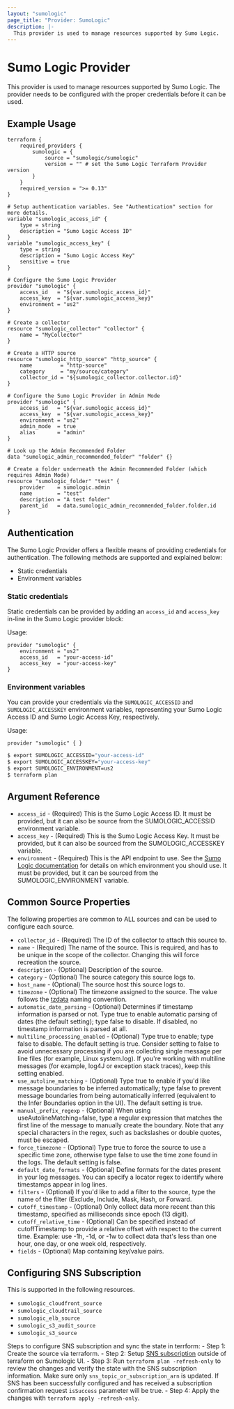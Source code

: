 ```yaml
---
layout: "sumologic"
page_title: "Provider: SumoLogic"
description: |-
  This provider is used to manage resources supported by Sumo Logic.
---
```


# Sumo Logic Provider
This provider is used to manage resources supported by Sumo Logic. The provider needs to be configured with the proper credentials before it can be used.

## Example Usage
```hcl
terraform {
    required_providers {
        sumologic = {
            source = "sumologic/sumologic"
            version = "" # set the Sumo Logic Terraform Provider version
        }
    }
    required_version = ">= 0.13"
}

# Setup authentication variables. See "Authentication" section for more details.
variable "sumologic_access_id" {
    type = string
    description = "Sumo Logic Access ID"
}
variable "sumologic_access_key" {
    type = string
    description = "Sumo Logic Access Key"
    sensitive = true
}

# Configure the Sumo Logic Provider
provider "sumologic" {
    access_id   = "${var.sumologic_access_id}"
    access_key  = "${var.sumologic_access_key}"
    environment = "us2"
}

# Create a collector
resource "sumologic_collector" "collector" {
    name = "MyCollector"
}

# Create a HTTP source
resource "sumologic_http_source" "http_source" {
    name         = "http-source"
    category     = "my/source/category"
    collector_id = "${sumologic_collector.collector.id}"
}

# Configure the Sumo Logic Provider in Admin Mode
provider "sumologic" {
    access_id   = "${var.sumologic_access_id}"
    access_key  = "${var.sumologic_access_key}"
    environment = "us2"
    admin_mode  = true
    alias       = "admin"
}

# Look up the Admin Recommended Folder
data "sumologic_admin_recommended_folder" "folder" {}

# Create a folder underneath the Admin Recommended Folder (which requires Admin Mode)
resource "sumologic_folder" "test" {
    provider    = sumologic.admin
    name        = "test"
    description = "A test folder"
    parent_id   = data.sumologic_admin_recommended_folder.folder.id
}
```

## Authentication
The Sumo Logic Provider offers a flexible means of providing credentials for authentication. The following methods are supported and explained below:

 - Static credentials
 - Environment variables

### Static credentials
Static credentials can be provided by adding an `access_id` and `access_key` in-line in the Sumo Logic provider block:

Usage:
```hcl
provider "sumologic" {
    environment = "us2"
    access_id   = "your-access-id"
    access_key  = "your-access-key"
}
```

### Environment variables
You can provide your credentials via the `SUMOLOGIC_ACCESSID` and `SUMOLOGIC_ACCESSKEY` environment variables, representing your Sumo Logic Access ID and Sumo Logic Access Key, respectively.

Usage:
```hcl
provider "sumologic" { }
```

```bash
$ export SUMOLOGIC_ACCESSID="your-access-id"
$ export SUMOLOGIC_ACCESSKEY="your-access-key"
$ export SUMOLOGIC_ENVIRONMENT=us2
$ terraform plan
```

## Argument Reference
- `access_id` - (Required) This is the Sumo Logic Access ID. It must be provided, but it can also be source from the SUMOLOGIC_ACCESSID environment variable.
- `access_key` - (Required) This is the Sumo Logic Access Key. It must be provided, but it can also be sourced from the SUMOLOGIC_ACCESSKEY variable.
- `environment` - (Required) This is the API endpoint to use. See the [Sumo Logic documentation](https://help.sumologic.com/APIs/General_API_Information/Sumo_Logic_Endpoints_and_Firewall_Security) for details on which environment you should use. It must be provided, but it can be sourced from the SUMOLOGIC_ENVIRONMENT variable.

## Common Source Properties

The following properties are common to ALL sources and can be used to configure each source.

- `collector_id` - (Required) The ID of the collector to attach this source to.
- `name` - (Required) The name of the source. This is required, and has to be unique in the scope of the collector. Changing this will force recreation the source.
- `description` - (Optional) Description of the source.
- `category` - (Optional) The source category this source logs to.
- `host_name` - (Optional) The source host this source logs to.
- `timezone` - (Optional) The timezone assigned to the source. The value follows the [tzdata][2] naming convention.
- `automatic_date_parsing` - (Optional) Determines if timestamp information is parsed or not. Type true to enable automatic parsing of dates (the default setting); type false to disable. If disabled, no timestamp information is parsed at all.
- `multiline_processing_enabled` - (Optional) Type true to enable; type false to disable. The default setting is true. Consider setting to false to avoid unnecessary processing if you are collecting single message per line files (for example, Linux system.log). If you're working with multiline messages (for example, log4J or exception stack traces), keep this setting enabled.
- `use_autoline_matching` - (Optional) Type true to enable if you'd like message boundaries to be inferred automatically; type false to prevent message boundaries from being automatically inferred (equivalent to the Infer Boundaries option in the UI). The default setting is true.
- `manual_prefix_regexp` - (Optional) When using useAutolineMatching=false, type a regular expression that matches the first line of the message to manually create the boundary. Note that any special characters in the regex, such as backslashes or double quotes, must be escaped.
- `force_timezone` - (Optional) Type true to force the source to use a specific time zone, otherwise type false to use the time zone found in the logs. The default setting is false.
- `default_date_formats` - (Optional) Define formats for the dates present in your log messages. You can specify a locator regex to identify where timestamps appear in log lines. 
- `filters` - (Optional) If you'd like to add a filter to the source, type the name of the filter (Exclude, Include, Mask, Hash, or Forward. 
- `cutoff_timestamp` - (Optional) Only collect data more recent than this timestamp, specified as milliseconds since epoch (13 digit). 
- `cutoff_relative_time` - (Optional) Can be specified instead of cutoffTimestamp to provide a relative offset with respect to the current time. Example: use -1h, -1d, or -1w to collect data that's less than one hour, one day, or one week old, respectively.
- `fields` - (Optional) Map containing key/value pairs.

## Configuring SNS Subscription
This is supported in the following resources.
 - `sumologic_cloudfront_source`
 - `sumologic_cloudtrail_source`
 - `sumologic_elb_source`
 - `sumologic_s3_audit_source`
 - `sumologic_s3_source`

Steps to configure SNS subscription and sync the state in terrform:
     - Step 1: Create the source via terraform.
     - Step 2: Setup [SNS subscription][3] outside of terraform on Sumologic UI.
     - Step 3: Run `terraform plan -refresh-only` to review the changes and verify the state with the SNS subscription information. Make sure only `sns_topic_or_subscription_arn` is updated. If SNS has been successfully configured and has received a subscription confirmation request `isSuccess` parameter will be true.
     - Step 4: Apply the changes with `terraform apply -refresh-only`.

[2]: https://en.wikipedia.org/wiki/Tz_database
[3]: https://help.sumologic.com/03Send-Data/Sources/02Sources-for-Hosted-Collectors/Amazon-Web-Services/AWS_Sources#set-up-sns-in-aws-highly-recommended

